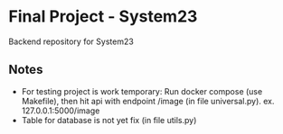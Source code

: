 # Final Project - System23

Backend repository for System23


## Notes
- For testing project is work temporary: Run docker compose (use Makefile), then hit api with endpoint /image (in file universal.py). ex. 127.0.0.1:5000/image
- Table for database is not yet fix (in file utils.py)